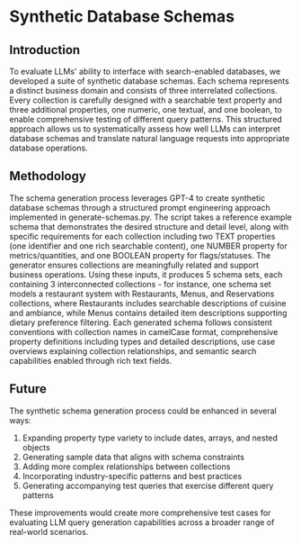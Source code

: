 # Synthetic Database Schemas

## Introduction

To evaluate LLMs' ability to interface with search-enabled databases, we developed a suite of synthetic database schemas. Each schema represents a distinct business domain and consists of three interrelated collections. Every collection is carefully designed with a searchable text property and three additional properties, one numeric, one textual, and one boolean, to enable comprehensive testing of different query patterns. This structured approach allows us to systematically assess how well LLMs can interpret database schemas and translate natural language requests into appropriate database operations.

## Methodology

The schema generation process leverages GPT-4 to create synthetic database schemas through a structured prompt engineering approach implemented in generate-schemas.py. The script takes a reference example schema that demonstrates the desired structure and detail level, along with specific requirements for each collection including two TEXT properties (one identifier and one rich searchable content), one NUMBER property for metrics/quantities, and one BOOLEAN property for flags/statuses. The generator ensures collections are meaningfully related and support business operations. Using these inputs, it produces 5 schema sets, each containing 3 interconnected collections - for instance, one schema set models a restaurant system with Restaurants, Menus, and Reservations collections, where Restaurants includes searchable descriptions of cuisine and ambiance, while Menus contains detailed item descriptions supporting dietary preference filtering. Each generated schema follows consistent conventions with collection names in camelCase format, comprehensive property definitions including types and detailed descriptions, use case overviews explaining collection relationships, and semantic search capabilities enabled through rich text fields.

## Future

The synthetic schema generation process could be enhanced in several ways:

1. Expanding property type variety to include dates, arrays, and nested objects
2. Generating sample data that aligns with schema constraints
3. Adding more complex relationships between collections
4. Incorporating industry-specific patterns and best practices
5. Generating accompanying test queries that exercise different query patterns

These improvements would create more comprehensive test cases for evaluating LLM query generation capabilities across a broader range of real-world scenarios.